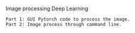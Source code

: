 Image processing Deep Learning

    Part 1: GUI Pytorch code to process the image.
    Part 2: Image process through command line.

